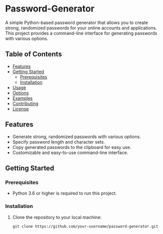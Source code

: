 # Password-Generator


A simple Python-based password generator that allows you to create strong, randomized passwords for your online accounts and applications. This project provides a command-line interface for generating passwords with various options.

## Table of Contents

- [Features](#features)
- [Getting Started](#getting-started)
  - [Prerequisites](#prerequisites)
  - [Installation](#installation)
- [Usage](#usage)
- [Options](#options)
- [Examples](#examples)
- [Contributing](#contributing)
- [License](#license)

## Features

- Generate strong, randomized passwords with various options.
- Specify password length and character sets.
- Copy generated passwords to the clipboard for easy use.
- Customizable and easy-to-use command-line interface.

## Getting Started

### Prerequisites

- Python 3.6 or higher is required to run this project.

### Installation

1. Clone the repository to your local machine:

   ```shell
   git clone https://github.com/your-username/password-generator.git
